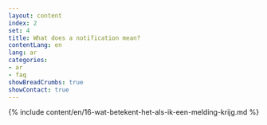 ```yaml
---
layout: content
index: 2
set: 4
title: What does a notification mean?
contentLang: en
lang: ar
categories:
- ar
- faq
showBreadCrumbs: true
showContact: true
---
```

{% include content/en/16-wat-betekent-het-als-ik-een-melding-krijg.md %}
